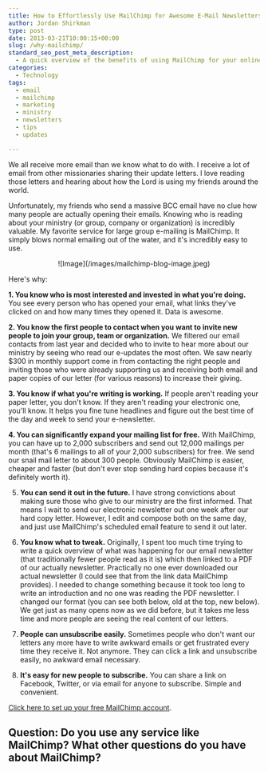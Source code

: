```yaml
---
title: How to Effortlessly Use MailChimp for Awesome E-Mail Newsletters
author: Jordan Shirkman
type: post
date: 2013-03-21T10:00:15+00:00
slug: /why-mailchimp/
standard_seo_post_meta_description:
  - A quick overview of the benefits of using MailChimp for your online newsletter needs.
categories:
  - Technology
tags:
  - email
  - mailchimp
  - marketing
  - ministry
  - newsletters
  - tips
  - updates

---
```

<!--?xml version="1.0" encoding="UTF-8" standalone="no"?-->

We all receive more email than we know what to do with. I receive a lot of email from other missionaries sharing their update letters. I love reading those letters and hearing about how the Lord is using my friends around the world.

Unfortunately, my friends who send a massive BCC email have no clue how many people are actually opening their emails. Knowing who is reading about your ministry (or group, company or organization) is incredibly valuable. My favorite service for large group e-mailing is MailChimp. It simply blows normal emailing out of the water, and it's incredibly easy to use.

<p style="text-align: center;">
  ![Image](/images/mailchimp-blog-image.jpeg)
</p>

Here's why:  
<!--more-->

  
**1. You know who is most interested and invested in what you're doing.** You see every person who has opened your email, what links they've clicked on and how many times they opened it. Data is awesome.

**2. You know the first people to contact when you want to invite new people to join your group, team or organization.** We filtered our email contacts from last year and decided who to invite to hear more about our ministry by seeing who read our e-updates the most often. We saw nearly $300 in monthly support come in from contacting the right people and inviting those who were already supporting us and receiving both email and paper copies of our letter (for various reasons) to increase their giving.

**3. You know if what you're writing is working.** If people aren't reading your paper letter, you don't know. If they aren't reading your electronic one, you'll know. It helps you fine tune headlines and figure out the best time of the day and week to send your e-newsletter.

**4. You can significantly expand your mailing list for free.** With MailChimp, you can have up to 2,000 subscribers and send out 12,000 mailings per month (that's 6 mailings to all of your 2,000 subscribers) for free. We send our snail mail letter to about 300 people. Obviously MailChimp is easier, cheaper and faster (but don't ever stop sending hard copies because it's definitely worth it).

5. **You can send it out in the future.** I have strong convictions about making sure those who give to our ministry are the first informed. That means I wait to send our electronic newsletter out one week after our hard copy letter. However, I edit and compose both on the same day, and just use MailChimp's scheduled email feature to send it out later.

6. **You know what to tweak.** Originally, I spent too much time trying to write a quick overview of what was happening for our email newsletter (that traditionally fewer people read as it is) which then linked to a PDF of our actually newsletter. Practically no one ever downloaded our actual newsletter (I could see that from the link data MailChimp provides). I needed to change something because it took too long to write an introduction and no one was reading the PDF newsletter. I changed our format (you can see both below, old at the top, new below). We get just as many opens now as we did before, but it takes me less time and more people are seeing the real content of our letters.

7. **People can unsubscribe easily.** Sometimes people who don't want our letters any more have to write awkward emails or get frustrated every time they receive it. Not anymore. They can click a link and unsubscribe easily, no awkward email necessary.

8. **It's easy for new people to subscribe.** You can share a link on Facebook, Twitter, or via email for anyone to subscribe. Simple and convenient.

[Click here to set up your free MailChimp account](http://eepurl.com/v6Uk5).

## Question: Do you use any service like MailChimp? What other questions do you have about MailChimp?
